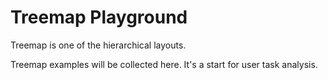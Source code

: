 # Treemap Playground

Treemap is one of the hierarchical layouts.

Treemap examples will be collected here.
It's a start for user task analysis.
